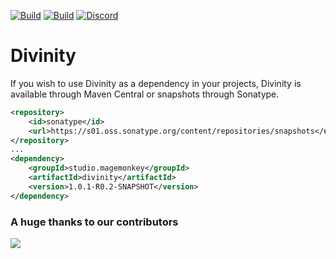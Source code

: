 [![Build](https://github.com/promcteam/divinity/actions/workflows/release.yml/badge.svg?branch=main)](https://s01.oss.sonatype.org/content/repositories/releases/studio/magemonkey/divinity/1.0.1-R0.2-SNAPSHOT)
[![Build](https://github.com/promcteam/divinity/actions/workflows/devbuild.yml/badge.svg?branch=dev)](https://s01.oss.sonatype.org/content/repositories/snapshots/studio/magemonkey/divinity/1.0.1-R0.2-SNAPSHOT)
[![Discord](https://dcbadge.vercel.app/api/server/6UzkTe6RvW?style=flat)](https://discord.gg/6UzkTe6RvW)

# Divinity

If you wish to use Divinity as a dependency in your projects, Divinity is available through Maven Central
or snapshots through Sonatype.

```xml
<repository>
    <id>sonatype</id>
    <url>https://s01.oss.sonatype.org/content/repositories/snapshots</url>
</repository>
...
<dependency>
    <groupId>studio.magemonkey</groupId>
    <artifactId>divinity</artifactId>
    <version>1.0.1-R0.2-SNAPSHOT</version>
</dependency>
```

### A huge thanks to our contributors

<a href="https://github.com/promcteam/divinity/graphs/contributors">
<img src="https://contrib.rocks/image?repo=promcteam/divinity" />
</a>